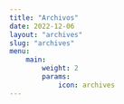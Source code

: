 ```yaml
---
title: "Archivos"
date: 2022-12-06
layout: "archives"
slug: "archives"
menu:
    main:
        weight: 2
        params: 
            icon: archives
---
```

